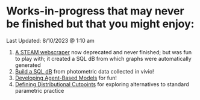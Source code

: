 # Works-in-progress that may never be finished but that you might enjoy:
Last Updated: 8/10/2023 @ 1:10 am

1. [A STEAM webscraper](https://github.com/drcwadaniels/steamraces) now deprecated and never finished; but was fun to play with; it created a SQL dB from which graphs were automatically generated 
2. [Build a SQL dB](https://github.com/drcwadaniels/TDTPhotometrySQLdbBuilder) from photometric data collected in vivio!
3. [Developing Agent-Based Models](https://github.com/drcwadaniels/ABMsForFun) for fun!
4. [Defining Distributional Cutpoints](https://github.com/drcwadaniels/DefiningCutPoints) for exploring alternatives to standard parametric practice


